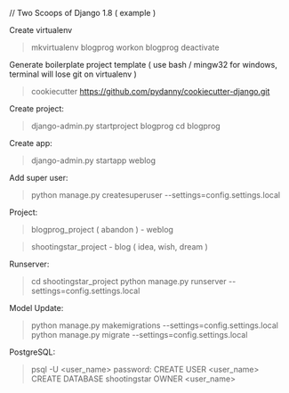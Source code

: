 
// Two Scoops of Django 1.8 ( example )

Create virtualenv
> mkvirtualenv blogprog
> workon blogprog
> deactivate

Generate boilerplate project template
( use bash / mingw32 for windows, terminal will lose git on virtualenv )
> cookiecutter https://github.com/pydanny/cookiecutter-django.git


Create project:
> django-admin.py startproject blogprog
> cd blogprog

Create app:
> django-admin.py startapp weblog

Add super user:
> python manage.py createsuperuser --settings=config.settings.local

Project:
> blogprog_project ( abandon )
    - weblog

> shootingstar_project
    - blog ( idea, wish, dream )

Runserver:
> cd shootingstar_project
> python manage.py runserver --settings=config.settings.local

Model Update:
> python manage.py makemigrations --settings=config.settings.local
> python manage.py migrate --settings=config.settings.local

PostgreSQL:
> psql -U <user_name>
> password: <password>
> CREATE USER <user_name>
> CREATE DATABASE shootingstar OWNER <user_name>
